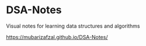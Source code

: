 # DSA-Notes
Visual notes for learning data structures and algorithms 

https://mubarizafzal.github.io/DSA-Notes/
